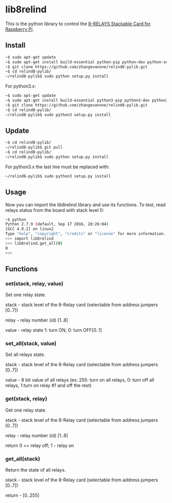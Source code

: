 # lib8relind

This is the python library to control the [8-RELAYS Stackable Card for Raspberry Pi](https://sequentmicrosystems.com/product/raspberry-pi-relays-stackable-card/).

## Install

```bash
~$ sudo apt-get update
~$ sudo apt-get install build-essential python-pip python-dev python-smbus git
~$ git clone https://github.com/zhangevanone/relind8-pylib.git
~$ cd relind8-pylib/
~/relind8-pylib$ sudo python setup.py install
```
For python3.x:
```bash
~$ sudo apt-get update
~$ sudo apt-get install build-essential python3-pip python3-dev python3-smbus git
~$ git clone https://github.com/zhangevanone/relind8-pylib.git
~$ cd relind8-pylib/
~/relind8-pylib$ sudo python3 setup.py install
```
## Update

```bash
~$ cd relind8-pylib/
~/relind8-pylib$ git pull
~$ cd relind8-pylib/
~/relind8-pylib$ sudo python setup.py install
```
For python3.x the last line must be replaced with:
```bash
~/relind8-pylib$ sudo python3 setup.py install
```
## Usage 

Now you can import the lib8relind library and use its functions. To test, read relays status from the board with stack level 0:

```bash
~$ python
Python 2.7.9 (default, Sep 17 2016, 20:26:04)
[GCC 4.9.2] on linux2
Type "help", "copyright", "credits" or "license" for more information.
>>> import lib8relind
>>> lib8relind.get_all(0)
0
>>>
```

## Functions

### set(stack, relay, value)
Set one relay state.

stack - stack level of the 8-Relay card (selectable from address jumpers [0..7])

relay - relay number (id) [1..8]

value - relay state 1: turn ON, 0: turn OFF[0..1]


### set_all(stack, value)
Set all relays state.

stack - stack level of the 8-Relay card (selectable from address jumpers [0..7])

value - 8 bit value of all relays (ex: 255: turn on all relays, 0: turn off all relays, 1:turn on relay #1 and off the rest)

### get(stack, relay)
Get one relay state.

stack - stack level of the 8-Relay card (selectable from address jumpers [0..7])

relay - relay number (id) [1..8]

return 0 == relay off; 1 - relay on

### get_all(stack)
Return the state of all relays.

stack - stack level of the 8-Relay card (selectable from address jumpers [0..7])

return - [0..255]
